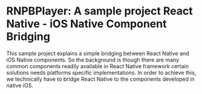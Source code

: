 # RNPBPlayer:  A sample project React Native - iOS Native Component Bridging
This sample project explains a simple bridging between React Native and iOS Native components. So the background is though there are many common components readily available in React Native framework certain solutions needs platforms specific implementations. In order to achieve this, we technically have to bridge React Native to the components developed in native iOS.
